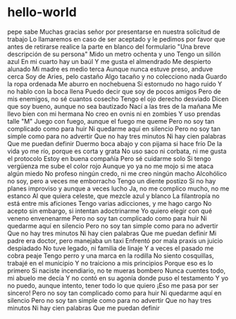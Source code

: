 # hello-world
pepe sabe
Muchas gracias señor por presentarse en nuestra solicitud de trabajo
Lo llamaremos en caso de ser aceptado y le pedimos por favor que antes de retirarse realice la parte en blanco del formulario
"Una breve descripción de su persona"
Mido un metro ochenta y uno
Tengo un sillón azul
En mi cuarto hay un baúl
Y me gusta el almendrado
Me despierto alunado
Mi madre es medio terca
Aunque nunca estuve preso, anduve cerca
Soy de Aries, pelo castaño
Algo tacaño y no colecciono nada
Guardo la ropa ordenada
Me aburro en nochebuena
Si estornudo no hago ruido
Y no hablo con la boca llena
Puedo decir que soy de pocos amigos
Pero de mis enemigos, no sé cuantos cosecho
Tengo el ojo derecho desviado
Dicen que soy bueno, aunque no sea bautizado
Nací a las tres de la mañana
Me llevo bien con mi hermana
No creo en ovnis ni en zombies
Y uso prendas talle "M"
Juego con fuego, aunque el fuego me queme
Pero no soy tan complicado como para huir
Ni quedarme aquí en silencio
Pero no soy tan simple como para no advertir
Que no hay tres minutos
Ni hay cien palabras
Que me puedan definir
Duermo boca abajo y con pijama si hace frío
De la vida yo me río, porque es corta y grata
No uso saco ni corbata, ni me gusta el protocolo
Estoy en buena compañía
Pero sé cuidarme solo
Si tengo vergüenza me sube el color rojo
Aunque yo ya no me mojo si me ataca algún miedo
No profeso ningún credo, ni me creo ningún macho
Alcohólico no soy, pero a veces me emborracho
Tengo un diente postizo
Si no hay planes improviso y aunque a veces lucho
Ja, no me complico mucho, no me estanco
Al que quiera celeste, que mezcle azul y blanco
La filantropía no está entre mis aficiones
Tengo varias adicciones, y me hago cargo
No acepto sin embargo, si intentan adoctrinarme
Yo quiero elegir con qué veneno envenenarme
Pero no soy tan complicado como para huir
Ni quedarme aquí en silencio
Pero no soy tan simple como para no advertir
Que no hay tres minutos
Ni hay cien palabras
Que me puedan definir
Mi padre era doctor, pero manejaba un taxi
Enfrentó por mala praxis un juicio despiadado
No tuve legado, ni familia de linaje
Y a veces el pasado me cobra peaje
Tengo perro y una marca en la rodilla
No siento cosquillas, trabajé en el municipio
Y no traiciono a mis principios
Porque eso es lo primero
Si naciste incendiario, no te mueras bombero
Nunca cuentes todo, mi abuelo me decía
Y no contó en su agonía donde puso el testamento
Y yo no puedo, aunque intento, tener todo lo que quiero
¡Eso me pasa por ser sincero!
Pero no soy tan complicado como para huir
Ni quedarme aquí en silencio
Pero no soy tan simple como para no advertir
Que no hay tres minutos
Ni hay cien palabras
Que me puedan definir
